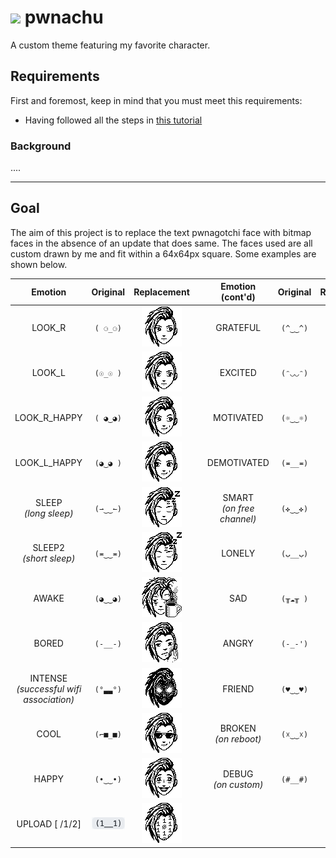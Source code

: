 # <img src="https://github.com/roodriiigooo/PWNAGOTCHI-CUSTOM-FACES-MOD/blob/main/custom-themes/pwnachu/faces_pwnachu/PWNACHU_MINI.png?raw=true" height="48"> pwnachu

A custom theme featuring my favorite character.

## Requirements
First and foremost, keep in mind that you must meet this requirements:
- Having followed all the steps in [this tutorial](https://github.com/roodriiigooo/PWNAGOTCHI-CUSTOM-FACES-MOD/tree/main#pwnagotchi-v155---custom-faces-mod-_)

### Background
....

---
## Goal

The aim of this project is to replace the text pwnagotchi face with bitmap faces in the absence of an update that does same. The faces used are all custom drawn by me and fit within a 64x64px square. Some examples are shown below.


|                                               Emotion                                                |                                                     Original                                                     |                                                                            Replacement                                                                             |     |               Emotion (cont'd)                |  Original  |                                                                            Replacement                                                                             |
| :--------------------------------------------------------------------------------------------------: | :--------------------------------------------------------------------------------------------------------------: | :----------------------------------------------------------------------------------------------------------------------------------------------------------------: | :-: | :-------------------------------------------: | :--------: | :----------------------------------------------------------------------------------------------------------------------------------------------------------------: |
|                                                LOOK_R                                                |                                                     `( ⚆_⚆)`                                                     |                              ![Look_R](https://github.com/PersephoneKarnstein/egirl-pwnagotchi/blob/master/faces/LOOK-R.png?raw=true)                              |     |                   GRATEFUL                    |  `(^‿‿^)`  | ![Grateful](https://github.com/PersephoneKarnstein/egirl-pwnagotchi/blob/master/faces/GRATEFUL.png?raw=true) <!-- I refuse to draw her doing aheago. fight me. --> |
|                                                LOOK_L                                                |                                                     `(☉_☉ )`                                                     |                              ![Look_L](https://github.com/PersephoneKarnstein/egirl-pwnagotchi/blob/master/faces/LOOK-L.png?raw=true)                              |     |      EXCITED <!-- on_unread_messages -->      |  `(ᵔ◡◡ᵔ)`  |                           ![Excited](https://github.com/PersephoneKarnstein/egirl-pwnagotchi/blob/master/faces/EXCITED.png?raw=true)                               |
|                                             LOOK_R_HAPPY                                             |                                                     `( ◕‿◕)`                                                     |                              ![Look_R_Happy](https://github.com/PersephoneKarnstein/egirl-pwnagotchi/blob/master/faces/LOOK-R-HAPPY.png?raw=true)                  |     |                   MOTIVATED                   |  `(☼‿‿☼)`  |                           ![Motivated](https://github.com/PersephoneKarnstein/egirl-pwnagotchi/blob/master/faces/MOTIVATED.png?raw=true)                           |
|                                             LOOK_L_HAPPY                                             |                                                     `(◕‿◕ )`                                                     |                              ![Look_L_Happy](https://github.com/PersephoneKarnstein/egirl-pwnagotchi/blob/master/faces/LOOK-L-HAPPY.png?raw=true)                  |     |                  DEMOTIVATED                  |  `(≖__≖)`  |                           ![Bored](https://github.com/PersephoneKarnstein/egirl-pwnagotchi/blob/master/faces/BORED.png?raw=true)                                   |
|                            SLEEP <!-- long sleep --> <br/> *(long sleep)*                            |                                                     `(⇀‿‿↼)`                                                     |                              ![Sleep](https://github.com/PersephoneKarnstein/egirl-pwnagotchi/blob/master/faces/SLEEP.png?raw=true)                                |     |        SMART <br/> *(on free channel)*        |  `(✜‿‿✜)`  |                           ![Smart](https://github.com/PersephoneKarnstein/egirl-pwnagotchi/blob/master/faces/SMART.png?raw=true)                                   |
|                          SLEEP2 <!-- short sleep --> <br/> *(short sleep)*                           |                                                     `(≖‿‿≖)`                                                     |                              ![Sleep2](https://github.com/PersephoneKarnstein/egirl-pwnagotchi/blob/master/faces/SLEEP2.png?raw=true)                              |     |                    LONELY                     |  `(ب__ب)`  |                           ![Lonely](https://github.com/PersephoneKarnstein/egirl-pwnagotchi/blob/master/faces/LONELY.png?raw=true)                                 |
|                                                AWAKE                                                 |                                                     `(◕‿‿◕)`                                                     |                              ![Awake](https://github.com/PersephoneKarnstein/egirl-pwnagotchi/blob/master/faces/AWAKE.png?raw=true)                                |     |             SAD <!-- on_miss -->              |  `(╥☁╥ )`  |                           ![Sad](https://github.com/PersephoneKarnstein/egirl-pwnagotchi/blob/master/faces/SAD.png?raw=true)                                       |
|                                                BORED                                                 |                                                     `(-__-)`                                                     |                              ![Bored](https://github.com/PersephoneKarnstein/egirl-pwnagotchi/blob/master/faces/BORED.png?raw=true)                                |     |                     ANGRY                     |  `(-_-')`  |                           ![Angry](https://github.com/PersephoneKarnstein/egirl-pwnagotchi/blob/master/faces/ANGRY.png?raw=true)                                   |
| INTENSE <!-- on_assoc : post auth, data transfer can begin --> <br/> *(successful wifi association)* |                                                     `(°▃▃°)`                                                     | ![Avatar](https://github.com/PersephoneKarnstein/egirl-pwnagotchi/blob/master/faces/AVATAR.png?raw=true) <!-- There's also an Anonymous one you could use here --> |     |                    FRIEND                     |  `(♥‿‿♥)`  |                           ![Friend](https://github.com/PersephoneKarnstein/egirl-pwnagotchi/blob/master/faces/FRIEND.png?raw=true)                                 |
|                                       COOL <!-- on_deauth -->                                        |                                                     `(⌐■_■)`                                                     |                              ![Cool](https://github.com/PersephoneKarnstein/egirl-pwnagotchi/blob/master/faces/COOL.png?raw=true)                                  |     | BROKEN <!-- on_reboot --> <br/> *(on reboot)* |  `(☓‿‿☓)`  |                           ![Broken](https://github.com/PersephoneKarnstein/egirl-pwnagotchi/blob/master/faces/BROKEN.png?raw=true)                                 |
|                                    HAPPY <!-- new handshakes -->                                     |                                                     `(•‿‿•)`                                                     |                              ![Happy](https://github.com/PersephoneKarnstein/egirl-pwnagotchi/blob/master/faces/HAPPY.png?raw=true)                                |     | DEBUG <!-- on_custom --> <br/> *(on custom)*  |  `(#__#)`  |                           ![Debug](https://github.com/PersephoneKarnstein/egirl-pwnagotchi/blob/master/faces/DEBUG.png?raw=true)                                   |
|                                            UPLOAD [ /1/2]                                            | <img src="https://github.com/PersephoneKarnstein/egirl-pwnagotchi/blob/master/assets/upload-old.gif" width="60"> |                         <img src="https://github.com/PersephoneKarnstein/egirl-pwnagotchi/blob/master/assets/upload-new.gif" height="64">                          |     |                                               |            |                                                                                                                                                                    |
